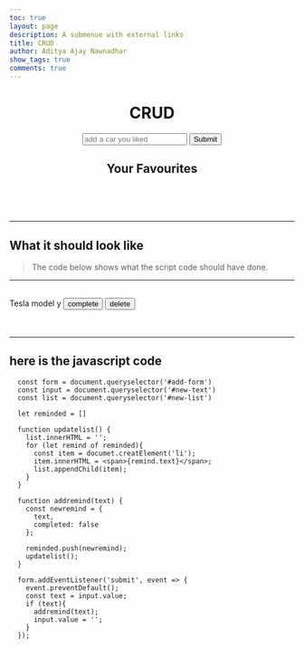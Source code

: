 ```yaml
---
toc: true
layout: page
description: A submenue with external links
title: CRUD
author: Aditya Ajay Nawnadhar
show_tags: true
comments: true
---
```


<style>
  .inputform{
    text-align:center;
  }

  .mylist{
    margin: 5rem;
  }
</style>

<h1 style = "text-align: center"> CRUD </h1>
 <form class = "inputform" id = "add-form">
  <input type = "text" id = "new-text" placeholder = "add a car you liked">
  <button type = "submit"> Submit </button>
 </form>
 <h2 style = "text-align: center"> Your Favourites </h2>
 <ul class = "mylist" id = "new-list"></ul>

<script>
  const form = document.queryselector('#add-form')
  const input = document.queryselector('#new-text')
  const list = document.queryselector('#new-list')

  let reminded = []

  function updatelist() {
    list.innerHTML = '';
    for (let remind of reminded){
      const item = document.createElement('li');
      item.innerHTML = '<span> {remind.text} </span>';
      list.appendChild(item);
    }
  }

  function addremind(text) {
    const newremind = {
      text, 
      completed: false
    };

    reminded.push(newremind);
    updatelist();
  }

  form.addEventListener('submit', event => {
    event.preventDefault();
    const text = input.value;
    if (text){
      addremind(text);
      input.value = '';
    }
  });
</script>

----

## What it should look like 
> The code below shows what the script code should have done.

----

<br>
<div>
    <span> Tesla model y </span> 
    <button>complete</button>
    <button>delete</button>
</div>
<br>
<br>

-----

## here is the javascript code

``` 
  const form = document.queryselector('#add-form')
  const input = document.queryselector('#new-text')
  const list = document.queryselector('#new-list')

  let reminded = []

  function updatelist() {
    list.innerHTML = '';
    for (let remind of reminded){
      const item = documet.creatElement('li');
      item.innerHTML = <span>{remind.text}</span>;
      list.appendChild(item);
    }
  }

  function addremind(text) {
    const newremind = {
      text, 
      completed: false
    };

    reminded.push(newremind);
    updatelist();
  }

  form.addEventListener('submit', event => {
    event.preventDefault();
    const text = input.value;
    if (text){
      addremind(text);
      input.value = '';
    }
  });

  ```